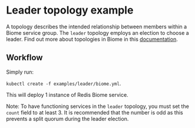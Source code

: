 # Leader topology example

A topology describes the intended relationship between members within a Biome service group. The `leader` topology employs an election to choose a leader. Find out more about topologies in Biome in this [documentation](https://www.habitat.sh/docs/run-packages-topologies/).

## Workflow

Simply run:

  `kubectl create -f examples/leader/biome.yml`.

This will deploy 1 instance of Redis Biome service.

Note: To have functioning services in the `leader` topology, you must set the `count` field to at least 3. It is recommended that the number is odd as this prevents a split quorum during the leader election.
